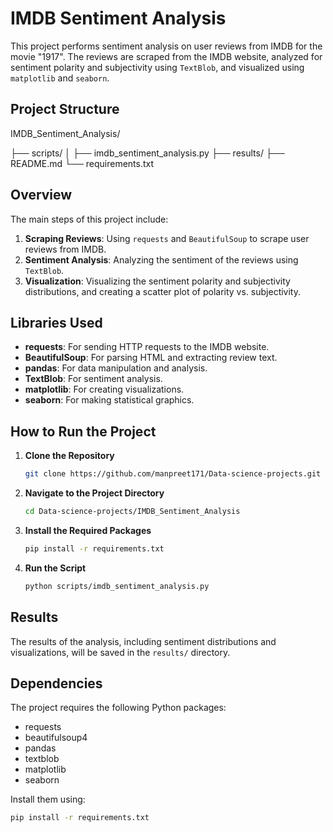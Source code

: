 # IMDB Sentiment Analysis

This project performs sentiment analysis on user reviews from IMDB for the movie "1917". The reviews are scraped from the IMDB website, analyzed for sentiment polarity and subjectivity using `TextBlob`, and visualized using `matplotlib` and `seaborn`.

## Project Structure

IMDB_Sentiment_Analysis/

├── scripts/
│ ├── imdb_sentiment_analysis.py
├── results/
├── README.md
└── requirements.txt



## Overview

The main steps of this project include:
1. **Scraping Reviews**: Using `requests` and `BeautifulSoup` to scrape user reviews from IMDB.
2. **Sentiment Analysis**: Analyzing the sentiment of the reviews using `TextBlob`.
3. **Visualization**: Visualizing the sentiment polarity and subjectivity distributions, and creating a scatter plot of polarity vs. subjectivity.

## Libraries Used

- **requests**: For sending HTTP requests to the IMDB website.
- **BeautifulSoup**: For parsing HTML and extracting review text.
- **pandas**: For data manipulation and analysis.
- **TextBlob**: For sentiment analysis.
- **matplotlib**: For creating visualizations.
- **seaborn**: For making statistical graphics.

## How to Run the Project

1. **Clone the Repository**
    ```bash
    git clone https://github.com/manpreet171/Data-science-projects.git
    ```

2. **Navigate to the Project Directory**
    ```bash
    cd Data-science-projects/IMDB_Sentiment_Analysis
    ```

3. **Install the Required Packages**
    ```bash
    pip install -r requirements.txt
    ```

4. **Run the Script**
    ```bash
    python scripts/imdb_sentiment_analysis.py
    ```

## Results

The results of the analysis, including sentiment distributions and visualizations, will be saved in the `results/` directory.

## Dependencies

The project requires the following Python packages:
- requests
- beautifulsoup4
- pandas
- textblob
- matplotlib
- seaborn

Install them using:
```bash
pip install -r requirements.txt
